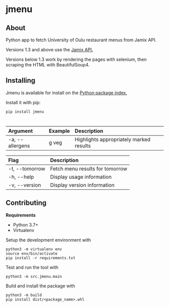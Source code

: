 # jmenu

## About

Python app to fetch University of Oulu restaurant menus from Jamix API.

Versions 1.3 and above use the [Jamix API.](https://fi.jamix.cloud/apps/menuservice/rest)

Versions below 1.3 work by rendering the pages with selenium, then scraping the HTML with BeautifulSoup4.

## Installing

Jmenu is available for install on the [Python package index.](https://pypi.org/project/jmenu/)

Install it with pip:

```shell
pip install jmenu
```

#

| Argument        | Example | Description                             |
| :-------------- | :------ | :-------------------------------------- |
| -a, --allergens | g veg   | Highlights appropriately marked results |

| Flag           | Description                     |
| :------------- | :------------------------------ |
| -t, --tomorrow | Fetch menu results for tomorrow |
| -h, --help     | Display usage information       |
| -v, --version  | Display version information     |

## Contributing

**Requirements**

- Python 3.7+
- Virtualenv

Setup the development environment with

```shell
python3 -m virtualenv env
source env/bin/activate
pip install -r requirements.txt
```

Test and run the tool with

```shell
python3 -m src.jmenu.main
```

Build and install the package with

```
python3 -m build
pip install dist/<package_name>.whl
```
